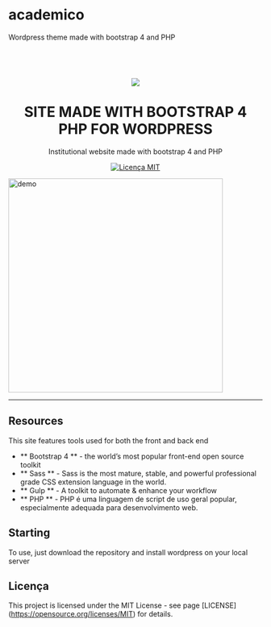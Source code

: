 # academico
Wordpress theme made with bootstrap 4 and PHP
<h1 align = "center">
<br>
 <img src = "/img/images/logo.png">
<br>
<br>
SITE MADE WITH BOOTSTRAP 4 PHP FOR WORDPRESS
</h1>

<p align = "center">Institutional website made with bootstrap 4 and PHP </p>

<p align = "center">
  <a href="https://opensource.org/licenses/MIT">
    <img src = "https://img.shields.io/badge/License-MIT-blue.svg" alt = "Licença MIT">
  </a>
</p>

[//]: # (Adicione seus gifs / imagens aqui :)
<div>
  <img src = "/gif-academico.gif" alt = "demo" height = "425">
</div>

<hr />

## Resources
[//]: # (Adicione os recursos do seu projeto aqui :)
This site features tools used for both the front and back end

-  ** Bootstrap 4 ** - the world’s most popular front-end open source toolkit
-  ** Sass ** - Sass is the most mature, stable, and powerful professional grade CSS extension language in the world.
-  ** Gulp ** - A toolkit to automate & enhance your workflow
-  ** PHP ** - PHP é uma linguagem de script de uso geral popular, especialmente adequada para desenvolvimento web.

## Starting

To use, just download the repository and install wordpress on your local server
## Licença

This project is licensed under the MIT License - see page [LICENSE] (https://opensource.org/licenses/MIT) for details.
